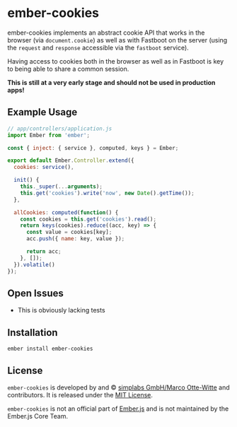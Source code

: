# ember-cookies

ember-cookies implements an abstract cookie API that works in the browser (via
`document.cookie`) as well as with Fastboot on the server (using the `request`
and `response` accessible via the `fastboot` service).

Having access to cookies both in the browser as well as in Fastboot is key to
being able to share a common session.

__This is still at a very early stage and should not be used in production
apps!__

## Example Usage

```js
// app/controllers/application.js
import Ember from 'ember';

const { inject: { service }, computed, keys } = Ember;

export default Ember.Controller.extend({
  cookies: service(),

  init() {
    this._super(...arguments);
    this.get('cookies').write('now', new Date().getTime());
  },

  allCookies: computed(function() {
    const cookies = this.get('cookies').read();
    return keys(cookies).reduce((acc, key) => {
      const value = cookies[key];
      acc.push({ name: key, value });

      return acc;
    }, []);
  }).volatile()
});
```

## Open Issues

- This is obviously lacking tests

## Installation

`ember install ember-cookies`

## License

`ember-cookies` is developed by and &copy;
[simplabs GmbH/Marco Otte-Witte](http://simplabs.com) and contributors. It is
released under the
[MIT License](https://github.com/simplabs/ember-simple-auth/blob/master/LICENSE).

`ember-cookies` is not an official part of [Ember.js](http://emberjs.com) and
is not maintained by the Ember.js Core Team.